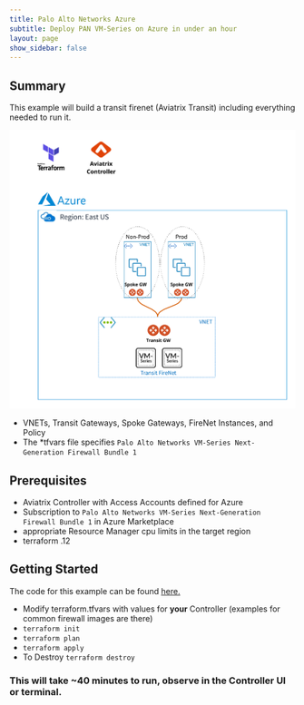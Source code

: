 ```yaml
---
title: Palo Alto Networks Azure
subtitle: Deploy PAN VM-Series on Azure in under an hour
layout: page
show_sidebar: false
---
```


## Summary

This example will build a transit firenet (Aviatrix Transit) including everything needed to run it.

<img alt="PAN Azure transit firenet" src="https://github.com/AviatrixSystems/terraform-solutions/raw/master/solutions/img/azure-transit-firenet-pan.png">

- VNETs, Transit Gateways, Spoke Gateways, FireNet Instances, and Policy
- The *tfvars file specifies ```Palo Alto Networks VM-Series Next-Generation Firewall Bundle 1``` 
  

## Prerequisites

- Aviatrix Controller with Access Accounts defined for Azure
- Subscription to ```Palo Alto Networks VM-Series Next-Generation Firewall Bundle 1``` in Azure Marketplace
- appropriate Resource Manager cpu limits in the target region
- terraform .12
  
## Getting Started

The code for this example can be found [here.](https://github.com/AviatrixSystems/terraform-solutions/tree/master/solutions/transit-firenet/pan-azure)

- Modify terraform.tfvars with values for **your** Controller (examples for common firewall images are there)
- ```terraform init```
- ```terraform plan```
- ```terraform apply```
- To Destroy ```terraform destroy ```

### This will take **~40 minutes** to run, observe in the Controller UI or terminal. 
